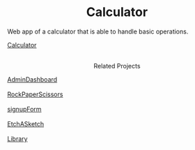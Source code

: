 <h1 align="center">Calculator</h1>

Web app of a calculator that is able to handle basic operations.

[Calculator](https://vvasilopoulos0.github.io/Calculator/)<br/><br/>


<p align="center">Related Projects</p>

[AdminDashboard](https://vvasilopoulos0.github.io/AdminDashboard/)<br/><br/>
[RockPaperScissors](https://vvasilopoulos0.github.io/RockPaperScissors/)<br/><br/>
[signupForm](https://vvasilopoulos0.github.io/signupForm/)<br/><br/>
[EtchASketch](https://vvasilopoulos0.github.io/EtchASketch/)<br/><br/>
[Library](https://vvasilopoulos0.github.io/Library/)
